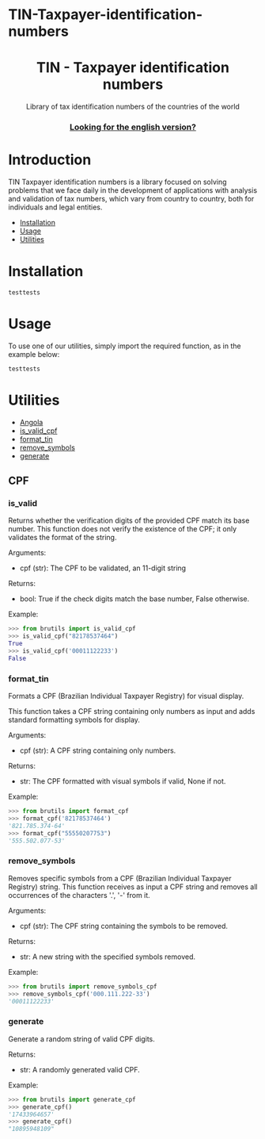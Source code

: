 # TIN-Taxpayer-identification-numbers

<div align="center">
<h1>TIN - Taxpayer identification numbers</h1>

<p>Library of tax identification numbers of the countries of the world</p>

### [Looking for the english version?](README_EN.md)

</div>

# Introduction

TIN Taxpayer identification numbers is a library focused on solving problems that we face daily in the development of applications with analysis and validation of tax numbers, which vary from country to country, both for individuals and legal entities.

- [Installation](#installation)
- [Usage](#usage)
- [Utilities](#utilities)

# Installation

```
testtests
```

# Usage

To use one of our utilities, simply import the required function, as in the example below:

```
testtests
```

# Utilities

- [Angola](#angola)
- [is\_valid\_cpf](#is_valid)
- [format\_tin](#format_tin)
- [remove\_symbols](#remove_symbols)
- [generate](#generate)

## CPF

### is_valid

Returns whether the verification digits of the provided CPF
match its base number. This function does not verify the existence of the CPF;
it only validates the format of the string.

Arguments:

- cpf (str): The CPF to be validated, an 11-digit string

Returns:

- bool: True if the check digits match the base number,
False otherwise.

Example:

```python
>>> from brutils import is_valid_cpf
>>> is_valid_cpf("82178537464")
True
>>> is_valid_cpf('00011122233')
False
```

### format_tin

Formats a CPF (Brazilian Individual Taxpayer Registry) for visual display.

This function takes a CPF string containing only numbers as input and
adds standard formatting symbols for display.

Arguments:

- cpf (str): A CPF string containing only numbers.

Returns:

- str: The CPF formatted with visual symbols if valid,
None if not.

Example:

```python
>>> from brutils import format_cpf
>>> format_cpf('82178537464')
'821.785.374-64'
>>> format_cpf("55550207753")
'555.502.077-53'
```

### remove_symbols

Removes specific symbols from a CPF (Brazilian Individual Taxpayer Registry) string. This function receives as input a CPF string and removes all
occurrences of the characters '.', '-' from it.

Arguments:

- cpf (str): The CPF string containing the symbols to be removed.

Returns:

- str: A new string with the specified symbols removed.

Example:

```python
>>> from brutils import remove_symbols_cpf
>>> remove_symbols_cpf('000.111.222-33')
'00011122233'
```

### generate

Generate a random string of valid CPF digits.

Returns:

- str: A randomly generated valid CPF.

Example:

```python
>>> from brutils import generate_cpf
>>> generate_cpf()
'17433964657'
>>> generate_cpf()
"10895948109"
```
